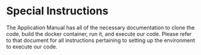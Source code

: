 # Special Instructions
The Application Manual has all of the necessary documentation to clone the code, build the docker container, run it, and execute our code.  Please refer to that document for
all instructions pertaining to setting up the environment to execute our code.
